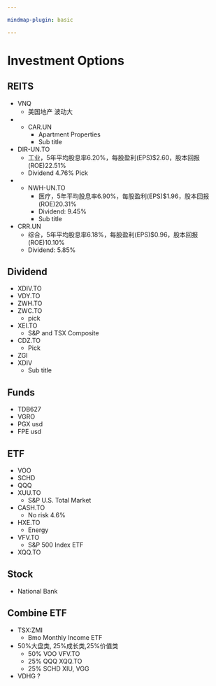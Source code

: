 ```yaml
---

mindmap-plugin: basic

---
```


# Investment Options

## REITS
- VNQ
    - 美国地产 波动大
-
    - CAR.UN
        - Apartment Properties
        - Sub title
- DIR-UN.TO
    - 工业，5年平均股息率6.20%，每股盈利(EPS)$2.60，股本回报(ROE)22.51%
    - Dividend 4.76% Pick
-
    - NWH-UN.TO
        - 医疗，5年平均股息率6.90%，每股盈利(EPS)$1.96，股本回报(ROE)20.31%
        - Dividend: 9.45%
        - Sub title
- CRR.UN
    - 综合，5年平均股息率6.18%，每股盈利(EPS)$0.96，股本回报(ROE)10.10%
    - Dividend:  5.85%

## Dividend
- XDIV.TO
- VDY.TO
- ZWH.TO
- ZWC.TO
    - pick
- XEI.TO
    - S&P and TSX Composite
- CDZ.TO
    - Pick
- ZGI
- XDIV
    - Sub title

## Funds
- TDB627
- VGRO
- PGX usd
- FPE usd

## ETF
- VOO
- SCHD
- QQQ
- XUU.TO
    - S&P U.S. Total Market
- CASH.TO
    - No risk 4.6%
- HXE.TO
    - Energy
- VFV.TO
    - S&P 500 Index ETF
- XQQ.TO

## Stock
- National Bank

## Combine ETF
- TSX:ZMI
    - Bmo Monthly Income ETF
- 50%大盘类, 25%成长类,25%价值类
    - 50% VOO  VFV.TO
    - 25% QQQ XQQ.TO
    - 25% SCHD XIU, VGG
- VDHG ?